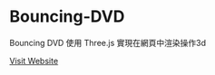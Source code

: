 # Bouncing-DVD
Bouncing DVD 使用 Three.js 實現在網頁中渲染操作3d

[Visit Website](https://rickluo94.github.io/Bouncing-DVD/)
